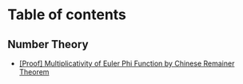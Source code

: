 # Table of contents

## Number Theory

* [\[Proof\] Multiplicativity of Euler Phi Function by Chinese Remainer Theorem](README.md)

